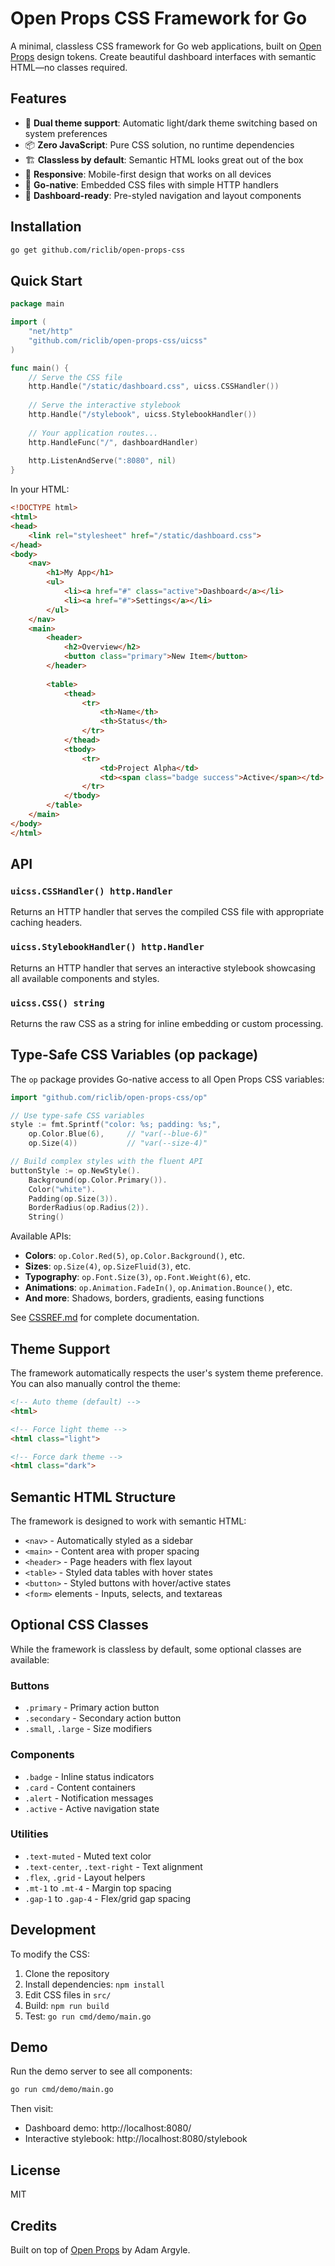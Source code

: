 # Open Props CSS Framework for Go

A minimal, classless CSS framework for Go web applications, built on [Open Props](https://open-props.style/) design tokens. Create beautiful dashboard interfaces with semantic HTML—no classes required.

## Features

- 🎨 **Dual theme support**: Automatic light/dark theme switching based on system preferences
- 📦 **Zero JavaScript**: Pure CSS solution, no runtime dependencies
- 🏗️ **Classless by default**: Semantic HTML looks great out of the box
- 📱 **Responsive**: Mobile-first design that works on all devices
- 🚀 **Go-native**: Embedded CSS files with simple HTTP handlers
- 🎯 **Dashboard-ready**: Pre-styled navigation and layout components

## Installation

```bash
go get github.com/riclib/open-props-css
```

## Quick Start

```go
package main

import (
    "net/http"
    "github.com/riclib/open-props-css/uicss"
)

func main() {
    // Serve the CSS file
    http.Handle("/static/dashboard.css", uicss.CSSHandler())
    
    // Serve the interactive stylebook
    http.Handle("/stylebook", uicss.StylebookHandler())
    
    // Your application routes...
    http.HandleFunc("/", dashboardHandler)
    
    http.ListenAndServe(":8080", nil)
}
```

In your HTML:

```html
<!DOCTYPE html>
<html>
<head>
    <link rel="stylesheet" href="/static/dashboard.css">
</head>
<body>
    <nav>
        <h1>My App</h1>
        <ul>
            <li><a href="#" class="active">Dashboard</a></li>
            <li><a href="#">Settings</a></li>
        </ul>
    </nav>
    <main>
        <header>
            <h2>Overview</h2>
            <button class="primary">New Item</button>
        </header>
        
        <table>
            <thead>
                <tr>
                    <th>Name</th>
                    <th>Status</th>
                </tr>
            </thead>
            <tbody>
                <tr>
                    <td>Project Alpha</td>
                    <td><span class="badge success">Active</span></td>
                </tr>
            </tbody>
        </table>
    </main>
</body>
</html>
```

## API

### `uicss.CSSHandler() http.Handler`
Returns an HTTP handler that serves the compiled CSS file with appropriate caching headers.

### `uicss.StylebookHandler() http.Handler`
Returns an HTTP handler that serves an interactive stylebook showcasing all available components and styles.

### `uicss.CSS() string`
Returns the raw CSS as a string for inline embedding or custom processing.

## Type-Safe CSS Variables (op package)

The `op` package provides Go-native access to all Open Props CSS variables:

```go
import "github.com/riclib/open-props-css/op"

// Use type-safe CSS variables
style := fmt.Sprintf("color: %s; padding: %s;", 
    op.Color.Blue(6),     // "var(--blue-6)"
    op.Size(4))           // "var(--size-4)"

// Build complex styles with the fluent API
buttonStyle := op.NewStyle().
    Background(op.Color.Primary()).
    Color("white").
    Padding(op.Size(3)).
    BorderRadius(op.Radius(2)).
    String()
```

Available APIs:
- **Colors**: `op.Color.Red(5)`, `op.Color.Background()`, etc.
- **Sizes**: `op.Size(4)`, `op.SizeFluid(3)`, etc.
- **Typography**: `op.Font.Size(3)`, `op.Font.Weight(6)`, etc.
- **Animations**: `op.Animation.FadeIn()`, `op.Animation.Bounce()`, etc.
- **And more**: Shadows, borders, gradients, easing functions

See [CSSREF.md](CSSREF.md#go-api-op-package) for complete documentation.

## Theme Support

The framework automatically respects the user's system theme preference. You can also manually control the theme:

```html
<!-- Auto theme (default) -->
<html>

<!-- Force light theme -->
<html class="light">

<!-- Force dark theme -->
<html class="dark">
```


## Semantic HTML Structure

The framework is designed to work with semantic HTML:

- `<nav>` - Automatically styled as a sidebar
- `<main>` - Content area with proper spacing
- `<header>` - Page headers with flex layout
- `<table>` - Styled data tables with hover states
- `<button>` - Styled buttons with hover/active states
- `<form>` elements - Inputs, selects, and textareas

## Optional CSS Classes

While the framework is classless by default, some optional classes are available:

### Buttons
- `.primary` - Primary action button
- `.secondary` - Secondary action button
- `.small`, `.large` - Size modifiers

### Components
- `.badge` - Inline status indicators
- `.card` - Content containers
- `.alert` - Notification messages
- `.active` - Active navigation state

### Utilities
- `.text-muted` - Muted text color
- `.text-center`, `.text-right` - Text alignment
- `.flex`, `.grid` - Layout helpers
- `.mt-1` to `.mt-4` - Margin top spacing
- `.gap-1` to `.gap-4` - Flex/grid gap spacing

## Development

To modify the CSS:

1. Clone the repository
2. Install dependencies: `npm install`
3. Edit CSS files in `src/`
4. Build: `npm run build`
5. Test: `go run cmd/demo/main.go`

## Demo

Run the demo server to see all components:

```bash
go run cmd/demo/main.go
```

Then visit:
- Dashboard demo: http://localhost:8080/
- Interactive stylebook: http://localhost:8080/stylebook

## License

MIT

## Credits

Built on top of [Open Props](https://open-props.style/) by Adam Argyle.